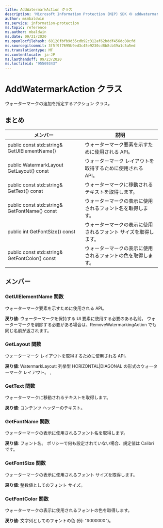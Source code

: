 ```yaml
---
title: AddWatermarkAction クラス
description: 'Microsoft Information Protection (MIP) SDK の addwatermarkaction:: undefined クラスを文書にします。'
author: msmbaldwin
ms.service: information-protection
ms.topic: reference
ms.author: mbaldwin
ms.date: 09/21/2020
ms.openlocfilehash: 60120fbfb9d35cdb92c312af62bddf456dc88cfd
ms.sourcegitcommit: 3f5f9f7695b9ed3c45e9230cd8b8cb39a1c5a5ed
ms.translationtype: MT
ms.contentlocale: ja-JP
ms.lasthandoff: 09/23/2020
ms.locfileid: "95569343"
---
```

# <a name="class-addwatermarkaction"></a>AddWatermarkAction クラス 
ウォーターマークの追加を指定するアクション クラス。
  
## <a name="summary"></a>まとめ
 メンバー                        | 説明                                
--------------------------------|---------------------------------------------
public const std::string& GetUIElementName()  |  ウォーターマーク要素を示すために使用される API。
public WatermarkLayout GetLayout() const  |  ウォーターマーク レイアウトを取得するために使用される API。
public const std::string& GetText() const  |  ウォーターマークに移動されるテキストを取得します。
public const std::string& GetFontName() const  |  ウォーターマークの表示に使用されるフォント名を取得します。
public int GetFontSize() const  |  ウォーターマークの表示に使用されるフォント サイズを取得します。
public const std::string& GetFontColor() const  |  ウォーターマークの表示に使用されるフォントの色を取得します。
  
## <a name="members"></a>メンバー
  
### <a name="getuielementname-function"></a>GetUIElementName 関数
ウォーターマーク要素を示すために使用される API。

  
**戻り値**: ウォーターマークを保持する UI 要素に使用する必要のある名前。 ウォーターマークを削除する必要がある場合は、RemoveWatermarkingAction でも同じ名前が返されます。
  
### <a name="getlayout-function"></a>GetLayout 関数
ウォーターマーク レイアウトを取得するために使用される API。

  
**戻り値**: WatermarkLayout: 列挙型 HORIZONTAL|DIAGONAL の形式のウォーターマーク レイアウト。 ,
  
### <a name="gettext-function"></a>GetText 関数
ウォーターマークに移動されるテキストを取得します。

  
**戻り値**: コンテンツ ヘッダーのテキスト。
  
### <a name="getfontname-function"></a>GetFontName 関数
ウォーターマークの表示に使用されるフォント名を取得します。

  
**戻り値**: フォント名。 ポリシーで何も設定されていない場合、規定値は Calibri です。
  
### <a name="getfontsize-function"></a>GetFontSize 関数
ウォーターマークの表示に使用されるフォント サイズを取得します。

  
**戻り値**: 整数値としてのフォント サイズ。
  
### <a name="getfontcolor-function"></a>GetFontColor 関数
ウォーターマークの表示に使用されるフォントの色を取得します。

  
**戻り値**: 文字列としてのフォントの色 (例: "#000000")。